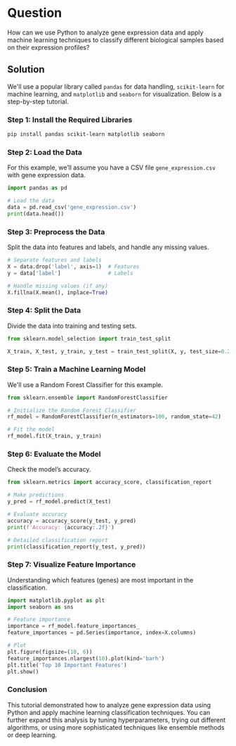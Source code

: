 # Question
How can we use Python to analyze gene expression data and apply machine learning techniques to classify different biological samples based on their expression profiles?

## Solution

We'll use a popular library called `pandas` for data handling, `scikit-learn` for machine learning, and `matplotlib` and `seaborn` for visualization. Below is a step-by-step tutorial.

### Step 1: Install the Required Libraries

```bash
pip install pandas scikit-learn matplotlib seaborn
```

### Step 2: Load the Data

For this example, we’ll assume you have a CSV file `gene_expression.csv` with gene expression data.

```python
import pandas as pd

# Load the data
data = pd.read_csv('gene_expression.csv')
print(data.head())
```

### Step 3: Preprocess the Data

Split the data into features and labels, and handle any missing values.

```python
# Separate features and labels
X = data.drop('label', axis=1)  # Features
y = data['label']               # Labels

# Handle missing values (if any)
X.fillna(X.mean(), inplace=True)
```

### Step 4: Split the Data

Divide the data into training and testing sets.

```python
from sklearn.model_selection import train_test_split

X_train, X_test, y_train, y_test = train_test_split(X, y, test_size=0.2, random_state=42)
```

### Step 5: Train a Machine Learning Model

We'll use a Random Forest Classifier for this example.

```python
from sklearn.ensemble import RandomForestClassifier

# Initialize the Random Forest Classifier
rf_model = RandomForestClassifier(n_estimators=100, random_state=42)

# Fit the model
rf_model.fit(X_train, y_train)
```

### Step 6: Evaluate the Model

Check the model’s accuracy.

```python
from sklearn.metrics import accuracy_score, classification_report

# Make predictions
y_pred = rf_model.predict(X_test)

# Evaluate accuracy
accuracy = accuracy_score(y_test, y_pred)
print(f'Accuracy: {accuracy:.2f}')

# Detailed classification report
print(classification_report(y_test, y_pred))
```

### Step 7: Visualize Feature Importance

Understanding which features (genes) are most important in the classification.

```python
import matplotlib.pyplot as plt
import seaborn as sns

# Feature importance
importance = rf_model.feature_importances_
feature_importances = pd.Series(importance, index=X.columns)

# Plot
plt.figure(figsize=(10, 6))
feature_importances.nlargest(10).plot(kind='barh')
plt.title('Top 10 Important Features')
plt.show()
```

### Conclusion

This tutorial demonstrated how to analyze gene expression data using Python and apply machine learning classification techniques. You can further expand this analysis by tuning hyperparameters, trying out different algorithms, or using more sophisticated techniques like ensemble methods or deep learning.